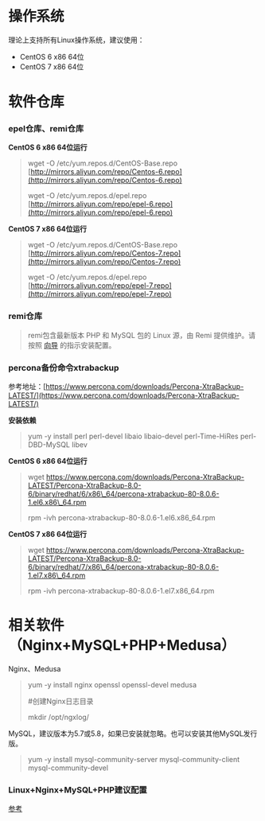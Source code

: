 # 操作系统

理论上支持所有Linux操作系统，建议使用：

* CentOS 6 x86 64位
* CentOS 7 x86 64位

# 软件仓库

### epel仓库、remi仓库

**CentOS 6 x86 64位运行**

> wget -O /etc/yum.repos.d/CentOS-Base.repo [http://mirrors.aliyun.com/repo/Centos-6.repo](http://mirrors.aliyun.com/repo/Centos-6.repo)
>
> wget -O /etc/yum.repos.d/epel.repo [http://mirrors.aliyun.com/repo/epel-6.repo](http://mirrors.aliyun.com/repo/epel-6.repo)

**CentOS 7 x86 64位运行**

> wget -O /etc/yum.repos.d/CentOS-Base.repo [http://mirrors.aliyun.com/repo/Centos-7.repo](http://mirrors.aliyun.com/repo/Centos-7.repo)
>
> wget -O /etc/yum.repos.d/epel.repo [http://mirrors.aliyun.com/repo/epel-7.repo](http://mirrors.aliyun.com/repo/epel-7.repo)

### **remi仓库**

> remi包含最新版本 PHP 和 MySQL 包的 Linux 源，由 Remi 提供维护。请按照 [向导](https://rpms.remirepo.net/wizard/ "向导") 的指示安装配置。



### percona备份命令xtrabackup

参考地址：[https://www.percona.com/downloads/Percona-XtraBackup-LATEST/](https://www.percona.com/downloads/Percona-XtraBackup-LATEST/)

**安装依赖**

> yum -y install perl perl-devel libaio libaio-devel perl-Time-HiRes perl-DBD-MySQL libev

**CentOS 6 x86 64位运行**

> wget https://www.percona.com/downloads/Percona-XtraBackup-LATEST/Percona-XtraBackup-8.0-6/binary/redhat/6/x86\_64/percona-xtrabackup-80-8.0.6-1.el6.x86\_64.rpm
>
> rpm -ivh percona-xtrabackup-80-8.0.6-1.el6.x86\_64.rpm



**CentOS 7 x86 64位运行**

> wget https://www.percona.com/downloads/Percona-XtraBackup-LATEST/Percona-XtraBackup-8.0-6/binary/redhat/7/x86\_64/percona-xtrabackup-80-8.0.6-1.el7.x86\_64.rpm
>
> rpm -ivh percona-xtrabackup-80-8.0.6-1.el7.x86\_64.rpm



# 相关软件（Nginx+MySQL+PHP+Medusa）

Nginx、Medusa

> yum -y install nginx openssl openssl-devel medusa
>
> \#创建Nginx日志目录
>
> mkdir /opt/ngxlog/

MySQL，建议版本为5.7或5.8，如果已安装就忽略。也可以安装其他MySQL发行版。

> yum -y install mysql-community-server mysql-community-client mysql-community-devel

### Linux+Nginx+MySQL+PHP**建议配置**

[参考](https://github.com/yunweibang/bigops-LNMP-config)

